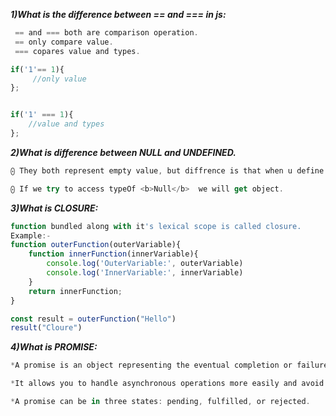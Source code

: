 ***1)What is the difference between == and === in js:***
``` js
 == and === both are comparison operation.
 == only compare value.
 === copares value and types. 

if('1'== 1){
     //only value
};


if('1' === 1){
    //value and types
};

```

***2)What is difference between NULL and UNDEFINED.***
```js
⨀ They both represent empty value, but diffrence is that when u define a variable and not assign a value to it. it automaticly take a placeholder called <b>UndefIned</b>

⨀ If we try to access typeOf <b>Null</b>  we will get object.

```

***3)What is CLOSURE:***
```js
function bundled along with it's lexical scope is called closure.
Example:-
function outerFunction(outerVariable){
    function innerFunction(innerVariable){
        console.log('OuterVariable:', outerVariable)
        console.log('InnerVariable:', innerVariable)
    }
    return innerFunction;
}

const result = outerFunction("Hello")
result("Cloure")
```
***4)What is PROMISE:***
```js
*A promise is an object representing the eventual completion or failure of an asynchronous operation. is called promise.

*It allows you to handle asynchronous operations more easily and avoid callback hell by chaining .then() and .catch() methods.

*A promise can be in three states: pending, fulfilled, or rejected.
```
